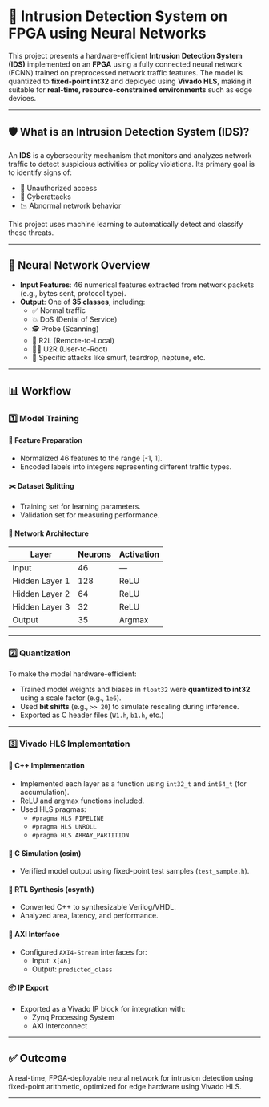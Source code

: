 # 🔐 Intrusion Detection System on FPGA using Neural Networks

This project presents a hardware-efficient **Intrusion Detection System (IDS)** implemented on an **FPGA** using a fully connected neural network (FCNN) trained on preprocessed network traffic features. The model is quantized to **fixed-point int32** and deployed using **Vivado HLS**, making it suitable for **real-time, resource-constrained environments** such as edge devices.

---

## 🛡️ What is an Intrusion Detection System (IDS)?

An **IDS** is a cybersecurity mechanism that monitors and analyzes network traffic to detect suspicious activities or policy violations. Its primary goal is to identify signs of:

- 🚫 Unauthorized access  
- 🐛 Cyberattacks  
- 📉 Abnormal network behavior  

This project uses machine learning to automatically detect and classify these threats.

---

## 🧠 Neural Network Overview

- **Input Features**: 46 numerical features extracted from network packets (e.g., bytes sent, protocol type).
- **Output**: One of **35 classes**, including:
  - ✅ Normal traffic
  - 💥 DoS (Denial of Service)
  - 🕵️ Probe (Scanning)
  - 📩 R2L (Remote-to-Local)
  - 🧑‍💻 U2R (User-to-Root)
  - 🔻 Specific attacks like smurf, teardrop, neptune, etc.

---

## 📊 Workflow

### 1️⃣ Model Training

#### 📌 Feature Preparation
- Normalized 46 features to the range [-1, 1].
- Encoded labels into integers representing different traffic types.

#### ✂️ Dataset Splitting
- Training set for learning parameters.
- Validation set for measuring performance.

#### 🧱 Network Architecture

| Layer           | Neurons | Activation |
|-----------------|---------|------------|
| Input           | 46      | —          |
| Hidden Layer 1  | 128     | ReLU       |
| Hidden Layer 2  | 64      | ReLU       |
| Hidden Layer 3  | 32      | ReLU       |
| Output          | 35      | Argmax     |

---

### 2️⃣ Quantization

To make the model hardware-efficient:

- Trained model weights and biases in `float32` were **quantized to int32** using a scale factor (e.g., `1e6`).
- Used **bit shifts** (e.g., `>> 20`) to simulate rescaling during inference.
- Exported as C header files (`W1.h`, `b1.h`, etc.)

---

### 3️⃣ Vivado HLS Implementation

#### 🧾 C++ Implementation
- Implemented each layer as a function using `int32_t` and `int64_t` (for accumulation).
- ReLU and argmax functions included.
- Used HLS pragmas:
  - `#pragma HLS PIPELINE`
  - `#pragma HLS UNROLL`
  - `#pragma HLS ARRAY_PARTITION`

#### 🧪 C Simulation (csim)
- Verified model output using fixed-point test samples (`test_sample.h`).

#### 🔄 RTL Synthesis (csynth)
- Converted C++ to synthesizable Verilog/VHDL.
- Analyzed area, latency, and performance.

#### 🔌 AXI Interface
- Configured `AXI4-Stream` interfaces for:
  - Input: `X[46]`
  - Output: `predicted_class`

#### 📦 IP Export
- Exported as a Vivado IP block for integration with:
  - Zynq Processing System
  - AXI Interconnect
 

---

## ✅ Outcome

A real-time, FPGA-deployable neural network for intrusion detection using fixed-point arithmetic, optimized for edge hardware using Vivado HLS.

---

